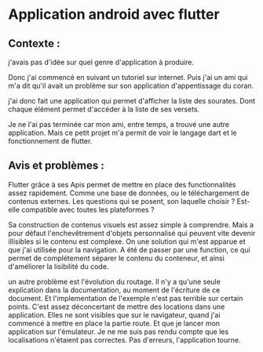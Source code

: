 # Application android avec flutter

## Contexte :


j'avais pas d'idée sur quel genre d'application à produire.

Donc j'ai commencé en suivant un tutoriel sur internet. Puis j'ai un ami qui m'a dit qu'il avait un problème sur son application d'appentissage du coran.

j'ai donc fait une application qui permet d'afficher la liste des sourates. Dont chaque élément permet d'accéder à la liste
de ses versets.

Je ne l'ai pas terminée car mon ami, entre temps, a trouvé une autre application. Mais ce petit projet m'a permit de voir le langage
dart et le fonctionnement de flutter.


## Avis et problèmes :

Flutter grâce à ses Apis permet de mettre en place des functionnalités assez rapidement. Comme une base de données, ou le téléchargement de contenus externes. Les questions qui se posent, son laquelle choisir ? Est-elle compatible avec toutes les plateformes ?

Sa construction de contenus visuels est assez simple à comprendre. Mais a pour défaut l'enchevêtrement d'objets personnalisé qui peuvent vite devenir illisibles si le contenu est complexe. On une solution qui m'est apparue et que j'ai utilisée pour la navigation. A été de passer par une function, ce qui permet de complétement séparer le contenu du conteneur, et ainsi d'améliorer la lisibilité du code.

un autre problème est l'évolution du routage. Il n'y a qu'une seule explication dans la documentation, au moment de l'écriture de ce document. Et l'implementation de l'exemple n'est pas terrible sur certain points. C'est assez déconcertant de mettre des locations
dans une application. Elles ne sont visibles que sur le navigateur, quand j'ai commencé à mettre en place la partie route. Et que je lancer mon application sur l'émulateur. Je ne me suis pas rendu compte que les localisations n'étaient pas correctes.
Pas d'erreurs, l'application tourne.


